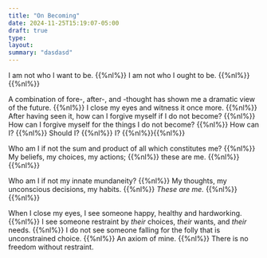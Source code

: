 ```yaml
---
title: "On Becoming"
date: 2024-11-25T15:19:07-05:00
draft: true
type:
layout:
summary: "dasdasd"
---
```


I am not who I want to be.
{{%nl%}}
I am not who I ought to be.
{{%nl%}}{{%nl%}}

A combination of fore-, after-, and -thought has shown me a dramatic view of the future.
{{%nl%}}
I close my eyes and witness it once more.
{{%nl%}}
After having seen it, how can I forgive myself if I do not become?
{{%nl%}}
How can I forgive myself for the things I do not become?
{{%nl%}}
How can I?
{{%nl%}}
Should I?
{{%nl%}}
I?
{{%nl%}}{{%nl%}}

Who am I if not the sum and product of all which constitutes me?
{{%nl%}}
My beliefs, my choices, my actions;
{{%nl%}}
these are me.
{{%nl%}}{{%nl%}}

Who am I if not my innate mundaneity?
{{%nl%}}
My thoughts, my unconscious decisions, my habits.
{{%nl%}}
_These are me._
{{%nl%}}{{%nl%}}

When I close my eyes, I see someone happy, healthy and hardworking.
{{%nl%}}
I see someone restraint by _their_ choices, _their_ wants, and _their_ needs.
{{%nl%}}
I do not see someone falling for the folly that is unconstrained choice.
{{%nl%}}
An axiom of mine.
{{%nl%}}
There is no freedom without restraint.









